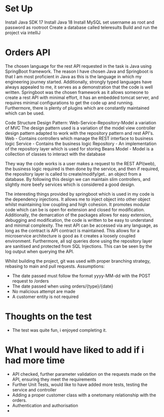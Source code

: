 
# Set Up
Install Java SDK 17
Install Java 18
Install MySQL set username as root and password as rootroot
Create a database called teleresults
Build and run the project via intelliJ

# Orders API
The chosen language for the rest API requested in the task is Java using SpringBoot framework. The reason I have chosen Java and Springboot
is that I am most proficient in Java as this is the language in which my engineering journey started. Additionally, strongly typed languages have always appealed to me, it serves as a demonstration that the code is well written.
Springboot was the chosen framework as it allows someone to create a rest API with minimal effort, it has an embedded tomcat server, and requires minimal configurations to get the code up and running.
Furthermore, there is plenty of plugins which are constantly maintained which can be used.

Code Structure
Design Pattern: Web-Service-Repository-Model a variation of MVC
The design pattern used is a variation of the model view controller design pattern adapted to work with the repository pattern and rest API's.
Web - Contains controllers which manage the REST interface to business logic
Service - Contains the business logic
Repository - An implementation of the repository layer which is used for storing Beans
Model - Model is a collection of classes to interact with the database

They way the code works is a user makes a request to the REST API(web), the business logic required is then done by the service, and then if required, the repository layer is called to create/modify/get.. an object from a database.
By following this design we can maintain slim controllers, and slightly more beefy services which is considered a good design.

The interesting things provided by springboot which is used in my code is the dependency injections. It allows me to inject object into other object whilst maintaining low coupling and high cohesion. It promotes modular code which can be is open for extension and closed for modification.
Additionally, the demarcation of the packages allows for easy extension, debugging and modification, the code is written to be easy to understand and minimal complexity. The rest API can be accessed via any language, as long as the contract is API contract is maintained. This allows for a microservice architecture is good as it creates a loosely coupled environment.
Furthermore, all sql queries done using the repository layer are sanitised and protected from SQL Injections. This can be seen by the log output when querying the API.

Whilst building the project, git was used with proper branching strategy, rebasing to main and pull requests.
Assumptions:
- The date passed must follow the format yyyy-MM-dd with the POST request to /orders
- The date passed when using orders/{type}/{date}
- No malicious attempt are made
- A customer entity is not required

# Thoughts on the test
- The test was quite fun, i enjoyed completing it.

# What I would have liked to add if i had more time
- API checked, further parameter validation on the requests made on the API, ensuring they meet the requirements
- Further Unit Tests, would like to have added more tests, testing the service and controller
- Adding a proper customer class with a onetomany relationship with the orders.
- Authentication and authorisation
- 

